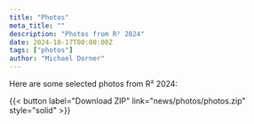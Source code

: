 ```yaml
---
title: "Photos"
meta_title: ""
description: "Photos from R² 2024"
date: 2024-10-17T00:00:00Z
tags: ["photos"]
author: "Michael Dorner"
---
```


Here are some selected photos from R² 2024:

{{< button label="Download ZIP" link="news/photos/photos.zip" style="solid" >}}
